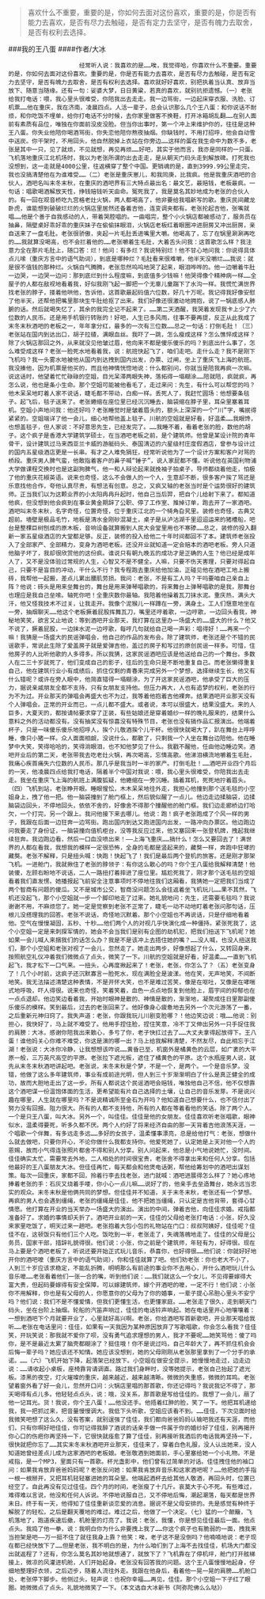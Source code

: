> 喜欢什么不重要，重要的是，你如何去面对这份喜欢，重要的是，你是否有能力去喜欢，是否有尽力去触碰，是否有定力去坚守，是否有魄力去取舍，是否有权利去选择。

###我的王八蛋
####作者/大冰

						经常听人说：我喜欢的是……唉，我觉得哈，你喜欢什么不重要。重要的是，你如何去面对这份喜欢。重要的是，你是否有能力去喜欢，是否有尽力去触碰，是否有定力去坚守，是否有魄力去取舍，是否有权利去选择。喜欢就好好喜欢，别把执着当认真、放弃当放下、随意当随缘。还有一句：娑婆大梦，日日黄粱，若真的喜欢，就别抗拒遗憾。（一）老张给我打电话：喂，我心里头很难受，你陪我出去走走。我一边骂街，一边起床穿衣服、洗脸、订机票……他在重庆，我在济南，凌晨四点。人活一辈子，总会认识那么几个王八蛋：和你说话不耐烦，和你吃饭不埋单，给你打电话不分时候，去你家里做客不换鞋，打开冰箱胡乱翻……在别人面前有素质有品位，唯独在你面前没皮没脸。但当你出事时，第一个冲上来维护你的，往往是这种王八蛋。你失业他陪你喝酒骂街，你失恋他陪你熬夜抽烟。你缺钱时，不用打招呼，他会自动雪中送炭。你干架时，不用回头，他自然脱掉上衣站在你旁边……这样的蛋在我生命中为数不多，老张是其中一只，见了就烦，不见就想，再见再烦……好吧，其实于他而言，我亦是同样的一只蛋。飞机落地重庆江北机场时，我以为老张所谓的出去走走，是从朝天门码头走到解放碑。打死我也没想到，这一走就是4000公里，往返横穿了整个中国。更销魂的是，直到3999.99公里走完，我也没搞清楚他在为谁难受……（二）老张是重庆崽儿，和我同庚，比我疯。他是我重庆酒吧的合伙人，酒吧名叫末冬末秋，在重庆的酒吧界有三大特点最出名：最文艺，最赔钱，老板最疯。一句话：唱歌喝酒解放天性，挣钱赔钱听天由命。冤死我了，我是莫名其妙地成为老张的合伙人的。有一回在观音桥吃九宫格老灶火锅，两人都喝高了，他非要给我唱新写的歌。重庆民间藏龙卧虎，谁能想到破破烂烂的火锅店里居然还备着吉他，连变调夹都有。老张抡起吉他，张嘴就唱……他是个善于自我感动的人，带着哭腔唱的。一曲唱完，整个小火锅店都被感动了，服务员在抽鼻，隔壁桌好乖好乖的重庆妹子在偷偷抹眼泪，火锅店老板红着眼圈冲进厨房又冲出厨房，亲自送来了一盘毛肚。老张很骄傲，夹起一片毛肚丢进嘴里大嚼。他喝高了，忘了在锅里涮涮再吃的……我就算没喝高，也不会拦着他的……老张嚼着生毛肚，大着舌头问我：这首歌怎么样？我注意力全在那片毛肚上，随口答：烂！他问：有多烂？我说特别烂！他不甘心地问我：你说得具体点儿嗦（重庆方言中的语气助词），到底是哪种烂？毛肚看来很难嚼，他半天没嚼烂……我说：就是很不值钱的那种烂。火锅白气腾腾，老张忽然呜呜地哭了起来，眼泪哗哗的。他一边嚼着牛肚一边哭，一边哭一边问：那到底烂到什么程度嘛，到底值多少钱嘛！他哭得像个精神病一样……全屋子的人都在敌视地看着我，好似我刚飞起一脚把一个无辜儿童踹下了水沟一样。我慌忙满世界找老张的脖子，搂着他哄他，告诉他，这首歌最起码值六位数，好几十万呢。我记得我好像安慰了他半天，还帮他把嘴里那块生牛肚给抠了出来。我们好像还很激动地拥抱，说了一锅底感人肺腑的话。然后就喝失忆了，其余的我完全记不起来了。……第二天酒醒，我哭着发现我卡上少了六位数的人民币。还是用手机银行转账的！好吧，人生已多风雨，往事不要再提，反正从此我成了末冬末秋酒吧的老板之一，年年拿分红，最多的一次有三位数……总之一句话：打倒毛肚！（三）老张站在国内到达出口，胡子拉碴，满眼血丝。我吓了一跳，怎么瘦成这样？怎么憔悴成这样？除了火锅店那回之外，从来就没见他皱过眉，他向来不都是傻乐傻乐的吗？到底出什么事了，怎么难受成这样？老张一脸死水地看着我，说：航班快起飞了，咱们走吧。走什么走？我不是刚下飞机吗？我一头雾水地被他从国内到达拽到国内出发，办票、过闸，坐上了重庆飞上海的航班。我没揍他，因为机票是他买的，而且他神情恍惚地说：什么都别问，你就当是陪我再疯一次嘛。说这话时，他望着忙忙碌碌的空姐，目光呆滞两眼失神，落拓得一塌糊涂……陪就陪，疯就疯，再怎么说，他也是条小生命。那个空姐可能被他看毛了，走过来问：先生，有什么可以帮您的吗？他木呆呆地盯着人家不说话，睫毛都不带动，白痴一样。丢死人了，我赶忙圆场：他想要条毯子。起飞后，毯子送来了。老张蜷缩在座位里已经沉沉睡去，脑袋缩在脖子里，耳朵里塞着耳机。空姐小声地问我：他还好吗？老张睡觉时是皱着眉头的，额头上深深的一个“川”字，嘴抿得紧紧的。空姐端详了他一会儿，细心地帮他盖上毯子。川航的空姐就是好看，好温柔……我眼馋，也想盖毯子，但人家说：不好意思先生，已经发完了。……我睡不着，看着老张的脸，数他的胡子。这个疯子是香港大学建筑学硕士，在当酒吧老板之前，是个建筑师。他曾是某设计院的青年骨干，设计建筑过马来西亚兰卡威的游艇码头、泰国清迈的六星级村庄度假酒店，曾参与设计过的国内五星级酒店更是一长串。有才之人难免狷狂，经常听说他为了一个设计方案和客户对骂的桥段。重庆男人脾气蛮，他敢指着客户的鼻子喊“锤子”，说人家屁都不懂。听说他在英国利物浦大学做课程交换时也是这副狗脾气，他一和人辩论起来就挽袖子拍桌子，导师都绕着他走，怕极了他的重庆花椒英语。说来也奇怪，这么不会做人的一个人，生意却不断，很多客户挨了骂还是乐意找他合作，夸他认真尽责，有想法有创意。总之，又疯又轴的老张当时是个运势很好的建筑师。正当我们以为这颗业界的小太阳冉冉升起时，他自己当后羿，把自个儿给射下来了。都知道他疯，但没想到他会疯到在事业黄金期辞了公职、停了工作室、推掉订单，跑去开了一家酒吧。酒吧叫末冬末秋，名字奇怪，位置奇怪，位于重庆江北的一个犄角旮旯里。装修也奇怪，古典又超前。墙壁是极品毛竹，地板是清水金刚砂混凝土，桌子是从泸沽湖千里迢迢运来的猪槽船，吧台是整棵巨树刨成的原木板，音响设备就算搬到人民大会堂里用也不寒碜……总之，装修的投入翻新一家五星级酒店的大堂都足够。反正，装修的投入给他二十年时间都回不了本。建筑师老张投入了全部家产、全部精力，变身为酒吧老板。还没开业就知道一定会赔本的酒吧老板。旁人只道他脑子坏了，我却很欣赏他的这份疯。谁说只有朝九晚五的成功才是正确的人生？他已经是成年人了，又不是没体验过常规的人生，心智又不是不健全。人嘛，只要不伤天害理，只要对得起自己，只要不是盲目的冲动，干什么不行？我专程跑去重庆给他加油，正碰见他在酒吧工地上搬砖，我帮他一起搬，差点儿累出腰肌劳损。我问：老张，不是有工人吗？干吗要咱自己亲自上阵？他说：砖头是用来垒舞台的，舞台是用来弹琴唱歌的，将来舞台上弹琴唱歌的是我，那舞台也理应是我自己垒嗦。轴死你吧！全重庆数你最轴。我陪着他操着瓦刀抹水泥。重庆热，满头大汗，他又怪我技术不过关，让我走开。我像个泥猴儿一样蹲在一旁，满身土。工人们惬意地坐在一旁，抽烟聊天……他这个老板撅着屁股挥舞瓦刀，嘴里还哼着歌，一边哼歌，一边回头看我，神秘地笑笑，欲言又止地说：等到酒吧开业那天，我打算在这里办一场盛大的……盛大的什么？他又不说了，撅着屁股，一边抹水泥一边哼歌，每哼几句就给自己喝一声彩：唱得好！……再来一个嘛！我猜是一场盛大的民谣弹唱会，他自己的作品的发布会。除了建筑师，老张还是个不错的民谣歌手，常说此生除了爱盖房子就是爱弹吉他，盖过的房子和写过的原创民谣一样多。可惜，住他房子的人比听他歌的人多得多。所以我猜，这家民谣酒吧应该是他送给自己的一个舞台。多数人在二三十岁就死了，他们变成自己的影子，往后的生命只是不断地重复自己。而老张懒得重复自己，他在建筑行业小有成绩后，抓住仅剩的青春来完成另外一个梦想，选择继续生长，他又有什么错呢？或许在旁人眼中，他简直错得一塌糊涂，为了开这家民谣酒吧，他承受了巨大的压力，据说亲戚朋友全都不支持，只有女朋友支持他。但压力再大，人也有追梦的权利，老张的行为不为过。开业那天的弹唱会再盛大也不为过，我等着他抱着吉他裸奔。结果酒吧开业那天没有个人弹唱会。正常的开业而已，一点儿都不盛大。或者说，本可以很盛大，结果没盛大。来的人巨多，大夏天的，都按请帖要求穿了正装，有些姑娘还是穿着婚纱一样的晚礼服来的，结果什么意料之外的活动都没有。没有抽奖没有惊喜没有特殊节目，老张也没有搞作品汇报演出。他端着杯子，只是一味傻乐傻乐地招呼人，挨个儿敬酒挨个儿干杯。他很快就喝大了，趴在舞台上呼呼睡，像只小猪一样。众人面面相觑，没说什么，都散了，只剩我一个人坐在舞台边陪他。他在睡梦中大笑，笑得哈哈的，笑得淌眼泪，也不知他梦见了什么。我戳不醒他，任由他边睡边笑。酒吧开业后的第二天，老张带我去吃老灶火锅，再次喝高，忘情高歌。他涕泪横流地嚼着生毛肚，我痛心疾首痛失六位数的人民币。那几乎是我当时一半的家产。打倒毛肚！……酒吧开业四个月后的一天，他凌晨四点给我打电话，隔着半个中国对我说：喂，我心里头很难受，你陪我出去走走。我坐在重庆飞上海的航班上满腹狐疑，他蜷缩在一旁沉睡。插着耳机，死死地拧着眉头。（四）飞机到站，老张睁开眼。睡眼惺忪，木木呆呆地往外走，我担心他撞到那个送毛毯的小空姐身上，拽了他一把。他一脑袋撞到了舱门框上，然后貌似醒了一点儿。他边走边揉脑袋，边揉脑袋边回头，不停地回头，依依不舍的，好像舍不得那个撞醒他的舱门框。我们边走廊桥边打哈欠，一个打完，另一个跟上。我问他接下来去哪儿。他说：跑！疯子老张跑成了个风一样的男子，我跟在后面一边狂奔一边骂街。跑出国内到达又跑进国内出发，一路冲向办票区。他边跑边问我要走了身份证，一脑袋撞向值机柜台，没等我反应过来，他又塞回来一张登机牌，拽起我继续狂奔。我边跑边看，然后一口血没喷出来！——上海飞重庆……搞什么！怎么又要回去了！满世界的人都在看我，我想我的模样一定很恐怖，全身的毛都是竖起来的，藏獒一样，奔跑中狂哮的藏獒。老张不解释，只是扭头喊：快跑！快起飞了！我们是最后两个登机的旅客。还是刚才那架飞机。一进舱门，我就揪住了老张的脖领子：有你这么散心的吗？你个王八蛋给我解释清楚！他装傻，左顾右盼地不说话，二人一路扭打着摔进了座位里。尴尬死我了，刚才那个送毛毯的空姐看着我们直发愣。她播报起飞前安全注意事项时不停地往我们这厢看，我猜她一定把我们当成了两个智商有问题的傻瓜。又不是城市公交，智商没问题怎么会往返着坐飞机玩儿……果不其然，飞机还没起飞，那个小空姐就一步一个脚印地走了过来。她礼貌地问：先生，还需要毛毯吗？我说谢谢不用，不麻烦您了。她一定是觉察到老张不正常了，睫毛一动不动地盯着老张问那句话，压根儿没搭理我的回答。老张不说话，奇怪地沉默着。那个小空姐也不再说话，只是仔细地看着他。空气在慢慢凝固，五秒、十秒……他们两个人的对视几乎快演化成一种僵持。紧张死我了，这个小空姐一定是来刺探军情的，她会不会当我们是别有企图的劫机犯，把我们扭送下飞机呢？她如果一会儿喊人来捆我们的话怎么办？我是不是该冲上去捂住她的嘴？……没人喊，也没人扭送我们，那个小空姐和老张对视了一会儿，忽然走了。她走出两步，好像想起了什么，又转回身来，按照航空礼仪冲着我们微微点了点头，微笑了一下。川航的空姐就是好看，好温柔……一直到飞机起飞，我才松下一口气来。一扭头，心再度揪起来了！老张，老张，你怎么了？（五）老张变身了！几个小时前，这疯子还沉默寡言一脸死水，现在满脸全是波漾。他在笑，无声地笑，不间断地笑。我无法描述清楚这种表情，不是开怀大笑，也不是难过苦笑，像是在呕吐，又像是在哮喘式地呼吸，吓人得很。说来也奇怪，笑着笑着，血色一点点地恢复到他脸上，眉宇间的抑郁也在一点点退却。他边笑边看着我，开始时眼神是散的、神情是散的，渐渐地，凝聚成往日里那副傻乐傻乐的模样。笑到最后，过去的老张回来了。他好像身心疲惫地去另外一个次元游荡了一番，之后重新元神归窍了。我失声道：老张，你跟我玩儿川剧变脸哪？！他边笑边说：哦……他说：别担心，我快好了，马上就不难受了。他用手捏住脸，捏住笑意，冷不丁又伸出另外一只手捉住我的肩膀：大冰，感谢你陪我出来散心，多亏了你，老子快扛过去了……大丈夫拿得起放得下。王八蛋！谁他妈关心你难不难受，你这是演的哪一出？马上给我解释清楚，不然友尽，自此相忘于江湖！老张说：大冰你冷静，让我想想该咋说……黄昏已至，机窗外是橘黄色的云层，如广袤的大平原一般，三万英尺高空的平原。老张拉下遮光板，遮住了橘黄色的平原。这个水瓶座男人说，就先从末冬末秋酒吧讲起吧。老张说，末冬末秋是个梦，不是一个，是两个。一个是音乐梦。没错，他做了这么多年建筑师，事业有成前途光明，但人到三十岁渐渐明白了什么是真正健全的成功，故而大胆地走出了这一步。所有人都说这个民谣酒吧会赔钱，唯独他自己不信，他不仅想靠这个酒吧谋一份温饱体面的生活，更希望能有片自己选择的土壤，让自己的音乐发芽。不是说兴趣在哪里，人生就在哪里吗？不是说精诚所至金石为开吗？他知道自己想要什么，也不信付出了努力没有回报。阻力很大。所有的人都不支持他，所有的人都在等着看他的笑话。除了两个人。一个是只王八蛋，叫大冰。另外一个，叫佳佳。佳佳是他的女朋友。佳佳喜欢听老张唱歌，眼神似水，温柔得要死，听多久都不厌。两个人约好了将来经济自由的那一天背着吉他浪荡天涯，一个唱歌一个伴舞，有多远走多远……多好的女孩子，温柔懂事漂亮，总是给他打气：老张，想做什么就去做吧，只要你开心，不论你做什么我都支持你。他爱死她了，认定她是上天对他一个人的恩赐，故而小气得连张照片都舍不得和别人分享。别人问起来，他总是小气地说她忙，没时间。佳佳确实太忙，需要常去外地，二人相处的时间很宝贵，老张舍不得拿出来和任何人分享。包括他最好的王八蛋朋友大冰。但佳佳再忙，每天都会和他煲电话粥，帮他给筹划中的酒吧出谋划策。每次一回重庆，家都不回，拎着行李去找老张，进门就喊：酒吧进展得怎么样了？她心疼地捧着老张的手：石灰又烧着手喽，你小心一点儿嘛……说好了的，他亲手去垒造舞台，她永远当忠实的观众。末冬末秋是他俩共同的梦想。但佳佳并不知道，关于末冬末秋，老张还有一个梦想。再疯的男人也会遇到缰绳，老张的缰绳是佳佳，他不把她当缰绳，只认定是吉他背带，套得心甘情愿。他打算在开业的当天举办一场盛大的演出。演出的中间，弹着吉他，向佳佳求婚。戒指都准备好了。求婚的事情却夭折了。酒吧开业前的一天，佳佳的父母给老张打电话：小张，好久没来家里吃饭了，明天过来一趟吧。老张抱着大包小包的礼物站在门口：叔叔阿姨好，佳佳呢？佳佳不在，这顿饭只有他们三个人吃。饭吃到一半，老张走了，失魂落魄地走了。佳佳的父母是公务员，国家干部，措辞礼貌得很。他们说：小张，你之前是个建筑师，年轻有为，好得很。现在马上要是个酒吧老板了，听说还要开始正式玩儿音乐，恭喜你，也好得很……他们说：你就好好地开你的酒吧嚒（重庆方言中的语气助词），你和佳佳就算了吧。他们劝老张：你也老大不小了，人到三十岁应该求稳定，不能乱折腾，明明那么有前途的事业你不去用心，开什么酒吧玩儿什么音乐嚒……老张看着他们一张一合的嘴，听到他们说：……我们就这么一个女儿，不见得要嫁得大富大贵，但起码要嫁得有安全保障，可以嫁建筑师，嫁个开酒吧的嚒，一定不行！他们说：小张你不用解释，你也是有父母的人，你愿意你的父母为了你的婚事，一辈子提心吊胆心里头不安宁吗？他们说：我们不是不懂爱情，但我们更懂生活，也更懂家庭。……老张走了很久，走到朝天门码头，坐在台阶上抽烟。轮船的汽笛声响过，佳佳的电话铃声响起。她在电话里开心地嚷嚷着：一想到酒吧下个月就要开业了，心里就好高兴啊。老张，你给酒吧写首新歌吧，开业那天唱给我听……老张在电话里问：佳佳，如果有一天我因为某种原因放弃了写歌唱歌，你会怎么看我？佳佳笑，开玩笑说：那我就不爱你了呗，没有勇气追求理想的男人，我才不要呢……她笑骂他：傻了吗你，是不是最近太累了脑壳都糊涂了？挺住哦！你不是说过吗，自己年龄大了，再不抓住机会会后悔一辈子吗？她应该还不知情。她应该没想到，她的父母刚刚从老张那里拿到了一个分手的承诺。……（六）飞机开始下降，起落架已经放下。小空姐在做安全提示，她慢慢地走过，边走边说：……请收起小桌板，座椅靠背请调直。路过我们身畔时，没等她提示，老张自己抬起了遮光板。漆黑的夜空，灯火璀璨的重庆，越来越近，越来越清晰。微微的失重感，微微的耳鸣。老张望着窗外看了好一会儿，忽然开口问：火锅店里唱的那首歌，你还记得吗？我说我记不得了，那天喝得有点儿多。他轻轻点点头，说：哦，没关系，那首歌是写给佳佳的。我想了一会儿，扇了他一记耳光。货！我说，你个王八蛋！……他没还手。他捂着红肿的脸，笑了一下。他把耳机递给我，我一把抓过来，把音量慢慢调大。我低下头听歌，空姐应该看不到。……佳佳，下次见面时给我微笑吧想了这么久，没有答案，就别逞强了佳佳，我们都向爸爸妈妈认输吧我还有天涯，而他们，只有你啊好吧佳佳，你可记得我醉了酒说的话亲手做一件属于你的婚纱好了佳佳，别再揭开你心口的伤疤你再坚持一下，它很快就痊愈了算了佳佳，别再接听我酒后的电话我再坚持一下，很快就把你忘了……其实末冬末秋酒吧开业那天，佳佳来了，穿着白色礼服，没人认出她来，没人知道她曾经差点儿成为这家酒吧的老板娘。老张敬酒到她面前，手心里塞给她一个小礼物。不是戒指，是一个MP3，里面只有一首歌。杯光盏影中，他们曾有过简单的对话。佳佳拽住他的袖口问：如果我肯放弃爸爸妈妈呢？老张反问她：如果我肯放弃音乐和这家酒吧呢？……他把她的手指一根一根掰开，又把耳机轻轻塞进她的耳朵里。他端起酒杯去给其他人敬酒，再回头时，位置已经空了。自此再没有见过佳佳。四个月的时间，老张瘦了十几斤。哀莫大于心不死。有些难过，难得难以言说，他没和任何人诉说。不停地说服自己，又不停地后悔，潮起潮落，每天都是世界末日。终于有一天，他得知了佳佳重新谈恋爱的消息。据说不是父母安排的。先是感觉有种终于解脱了的轻松，之后是翻天覆地的难过。难过之后，他做了一个决定。（七）猛的一个颠簸，飞机落地了，跑道疾速后撤，机舱里的灯亮了。我说：老张，我懂，你是想见佳佳最后一面。他点点头。我捣了他一拳，说：我明白你为什么非要拽上我了……你这个疯子也有脆弱的一面，拽我来当担架是吧——万一挺不住了就往我身上靠？他笑：唉，老子这不是没倒吗？他喃喃地说：老子现在都已经快放下了……但是老张，我不明白的是，为什么咱们到了上海不去找佳佳，机场大门都没出就返程了？还有，你怎么莫名其妙地就想通了，就放下了？飞机靠在了停机坪，舱门打开舷梯接上，微凉的风灌进机舱，人们开始起身。老张没有回答我的问题。这个王八蛋慢慢地起身，仔细地整理好衣领，之后迈步，随着人流往外走。我跟在他身后，看着他一晃一晃的肩膀……机舱口处，老张停下脚步。他侧过头，轻声说：也祝你幸福……再见，佳佳。那个小空姐一下子红了眼圈。她微微点了点头。礼貌地微笑了一下。（本文选自大冰新书《阿弥陀佛么么哒》）			  		